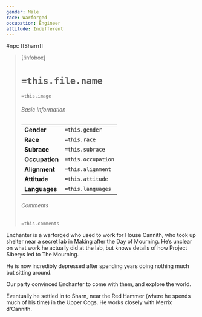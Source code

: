 ```yaml
---
gender: Male
race: Warforged
occupation: Engineer
attitude: Indifferent
---
```

 #npc [[Sharn]]

> [!infobox]
> # `=this.file.name`
> `=this.image`
> ###### Basic Information
> |  |  |
> | ---- | ---- |
> | **Gender** | `=this.gender` |
> | **Race** | `=this.race` |
> | **Subrace** | `=this.subrace` |
> | **Occupation** | `=this.occupation` |
> | **Alignment** | `=this.alignment` |
> | **Attitude** | `=this.attitude` |
> | **Languages** | `=this.languages` |
> ###### Comments
> `=this.comments`

Enchanter is a warforged who used to work for House Cannith, who took up shelter near a secret lab in Making after the Day of Mourning. He’s unclear on what work he actually did at the lab, but knows details of how Project Siberys led to The Mourning.

He is now incredibly depressed after spending years doing nothing much but sitting around.

Our party convinced Enchanter to come with them, and explore the world.

Eventually he settled in to Sharn, near the Red Hammer (where he spends much of his time) in the Upper Cogs. He works closely with Merrix d'Cannith.

